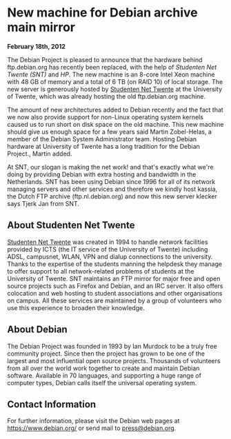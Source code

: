 
New machine for Debian archive main mirror
==========================================


**February 18th, 2012**



The Debian Project is pleased to announce that the hardware behind
ftp.debian.org has recently been replaced, with the help of
*Studenten Net Twente (SNT)* and *HP*.
The new machine is an 8-core Intel Xeon machine with 48 GB of memory and a
total of 6 TB (on RAID 10) of local storage. The new server is generously
hosted by [Studenten Net Twente](http://www.snt.utwente.nl/)
at the University of Twente, which was already hosting the old
ftp.debian.org machine.




The amount of new architectures added to Debian recently and the fact
that we now also provide support for non-Linux operating system kernels
caused us to run short on disk space on the old machine. This new machine
should give us enough space for a few years said Martin Zobel-Helas,
a member of the Debian System Administrator team. Hosting Debian hardware
at University of Twente has a long tradition for the Debian Project.,
Martin added.




At SNT, our slogan is making the net work! and that's exactly what
we're doing by providing Debian with extra hosting and bandwidth in the
Netherlands. SNT has been using Debian since 1996 for all of its network
managing servers and other services and therefore we kindly host kassia,
the Dutch FTP archive (ftp.nl.debian.org) and now this new server
klecker says Tjerk Jan from SNT.


About Studenten Net Twente
--------------------------



[Studenten Net Twente](http://www.snt.utwente.nl/) was
created in 1994 to handle network facilities provided by ICTS (the IT
service of the University of Twente) including ADSL, campusnet, WLAN,
VPN and dialup connections to the university. Thanks to the expertise of
the students manning the helpdesk they manage to offer support to all
network-related problems of students at the University of Twente.
SNT maintains an FTP mirror for major free and open source projects such as Firefox
and Debian, and an IRC server. It also offers colocation and web hosting
to student associations and other organisations on campus. All these
services are maintained by a group of volunteers who use this experience
to broaden their knowledge.



About Debian
------------



The Debian Project was founded in 1993 by Ian Murdock to be a truly
free community project. Since then the project has grown to be one of
the largest and most influential open source projects. Thousands of
volunteers from all over the world work together to create and
maintain Debian software. Available in 70 languages, and
supporting a huge range of computer types, Debian calls itself the
universal operating system.



Contact Information
-------------------


For further information, please visit the Debian web pages at
<https://www.debian.org/> or send mail to
<press@debian.org>.



